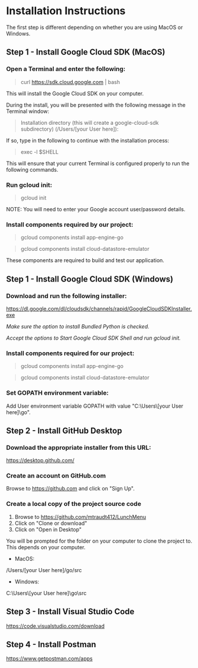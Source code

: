 
# Installation Instructions

The first step is different depending on whether you are using MacOS or Windows.

## Step 1 - Install Google Cloud SDK (MacOS)

### Open a Terminal and enter the following: 

>curl <https://sdk.cloud.google.com> | bash

This will install the Google Cloud SDK on your computer. 

During the install, you will be presented with the following message in the Terminal window: 

>Installation directory (this will create a google-cloud-sdk subdirectory) (/Users/[your User here]):

If so, type in the following to continue with the installation process: 

>exec -l $SHELL

This will ensure that your current Terminal is configured properly to run the following commands.

### Run gcloud init:

>gcloud init

NOTE: You will need to enter your Google account user/password details. 

### Install components required by our project:

>gcloud components install app-engine-go

>gcloud components install cloud-datastore-emulator

These components are required to build and test our application.

## Step 1 - Install Google Cloud SDK (Windows)

### Download and run the following installer:

https://dl.google.com/dl/cloudsdk/channels/rapid/GoogleCloudSDKInstaller.exe

_Make sure the option to install Bundled Python is checked._

_Accept the options to Start Google Cloud SDK Shell and run gcloud init._

### Install components required for our project:

>gcloud components install app-engine-go

>gcloud components install cloud-datastore-emulator

### Set GOPATH environment variable:

Add User environment variable GOPATH with value "C:\\Users\\[your User here]\\go".

## Step 2 - Install GitHub Desktop

### Download the appropriate installer from this URL:

https://desktop.github.com/

### Create an account on GitHub.com

Browse to https://github.com and click on "Sign Up".

### Create a local copy of the project source code
1. Browse to https://github.com/mtraudt412/LunchMenu
2. Click on "Clone or download"
3. Click on "Open in Desktop"

You will be prompted for the folder on your computer to clone the project to. This depends on your computer.

* MacOS:

/Users/[your User here]/go/src

* Windows: 

C:\\Users\\[your User here]\\go\\src

## Step 3 - Install Visual Studio Code

https://code.visualstudio.com/download

## Step 4 - Install Postman

https://www.getpostman.com/apps
